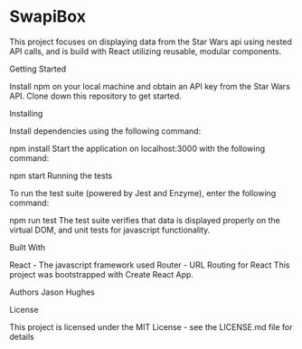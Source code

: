 # SwapiBox


This project focuses on displaying data from the Star Wars api using nested API calls, and is build with React utilizing reusable, modular components.


Getting Started

Install npm on your local machine and obtain an API key from the Star Wars API. Clone down this repository to get started.

Installing

Install dependencies using the following command:

npm install
Start the application on localhost:3000 with the following command:

npm start
Running the tests

To run the test suite (powered by Jest and Enzyme), enter the following command:

npm run test
The test suite verifies that data is displayed properly on the virtual DOM, and unit tests for javascript functionality.

Built With

React - The javascript framework used
Router - URL Routing for React
This project was bootstrapped with Create React App.

Authors
Jason Hughes


License

This project is licensed under the MIT License - see the LICENSE.md file for details
